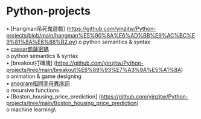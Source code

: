 # Python-projects

•	[Hangman吊死鬼遊戲] (https://github.com/yinzjtw/Python-projects/blob/main/hangman%E5%90%8A%E6%AD%BB%E9%AC%BC%E9%81%8A%E6%88%B2.py)
  o	python semantics & syntax\
•	[caesar凱薩密碼](https://github.com/yinzjtw/Python-projects/blob/main/caesar%E5%87%B1%E8%96%A9%E5%AF%86%E7%A2%BC.py)\
  o	python semantics & syntax\
•	[breakout打磚塊] (https://github.com/yinzjtw/Python-projects/tree/main/breakout%E6%89%93%E7%A3%9A%E5%A1%8A)\
  o	animation & game designing\
•	[anagram相同字母異序詞](https://github.com/yinzjtw/Python-projects/tree/main/anagram%E7%9B%B8%E5%90%8C%E5%AD%97%E6%AF%8D%E7%95%B0%E5%BA%8F%E8%A9%9E)\
  o	recursive functions\
•	[Boston_housing_price_prediction] (https://github.com/yinzjtw/Python-projects/tree/main/Boston_housing_price_prediction)\
  o	machine learning\
  
